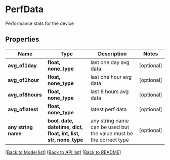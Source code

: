 # PerfData

Performance stats for the device

## Properties
Name | Type | Description | Notes
------------ | ------------- | ------------- | -------------
**avg_of1day** | **float, none_type** | last one day avg data | [optional] 
**avg_of1hour** | **float, none_type** | last one hour avg data | [optional] 
**avg_of8hours** | **float, none_type** | last 8 hours avg data | [optional] 
**avg_oflatest** | **float, none_type** | latest perf data | [optional] 
**any string name** | **bool, date, datetime, dict, float, int, list, str, none_type** | any string name can be used but the value must be the correct type | [optional]

[[Back to Model list]](../README.md#documentation-for-models) [[Back to API list]](../README.md#documentation-for-api-endpoints) [[Back to README]](../README.md)


